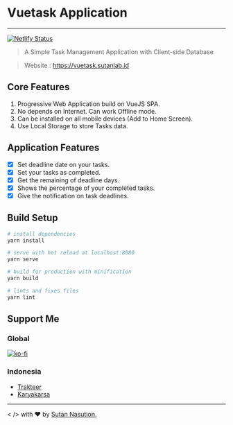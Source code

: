 # Vuetask Application

---

[![Netlify Status](https://api.netlify.com/api/v1/badges/ed58fd69-d74b-4a42-ae4d-cb760c0c01c9/deploy-status)](https://app.netlify.com/sites/brave-leakey-41b91c/deploys)

> A Simple Task Management Application with Client-side Database

> Website : https://vuetask.sutanlab.id

## Core Features
1. Progressive Web Application build on VueJS SPA.
2. No depends on Internet. Can work Offline mode.
3. Can be installed on all mobile devices (Add to Home Screen).
4. Use Local Storage to store Tasks data.

## Application Features
- [x] Set deadline date on your tasks.
- [x] Set your tasks as completed.
- [x] Get the remaining of deadline days.
- [x] Shows the percentage of your completed tasks.
- [x] Give the notification on task deadlines.

## Build Setup

``` bash
# install dependencies
yarn install

# serve with hot reload at localhost:8080
yarn serve

# build for production with minification
yarn build

# lints and fixes files
yarn lint
```

## Support Me
### Global
[![ko-fi](https://www.ko-fi.com/img/githubbutton_sm.svg)](https://ko-fi.com/B0B71P7PB)
### Indonesia
- [Trakteer](https://trakteer.id/sutanlab)
- [Karyakarsa](https://karyakarsa.com/sutanlab)

---

< /> with ♥ by [Sutan Nasution.](https://sutanlab.id)

